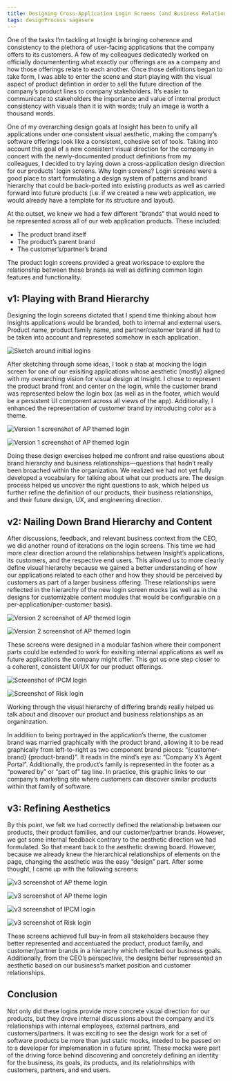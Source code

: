 ```yaml
---
title: Designing Cross-Application Login Screens (and Business Relationships)
tags: designProcess sagesure
---
```


One of the tasks I’m tackling at Insight is bringing coherence and consistency to the plethora of user-facing applications that the company offers to its customers. A few of my colleagues dedicatedly worked on officially documententing what exactly our offerings are as a company and how those offerings relate to each another. Once those definitions began to take form, I was able to enter the scene and start playing with the visual aspect of product defintion in order to sell the future direction of the company’s product lines to company stakeholders. It’s easier to communicate to stakeholders the importance and value of internal product consistency with visuals than it is with words; truly an image is worth a thousand words.

One of my overarching design goals at Insight has been to unify all  applications under one consistent visual aesthetic, making the company’s software offerings look like a consistent, cohesive set of tools. Taking into account this goal of a new consistent visual direction for the company in concert with the newly-documented product definitions from my colleagues, I decided to try laying down a cross-application design direction for our products’ login screens. Why login screens? Login screens were a good place to start formulating a design system of patterns and brand hierarchy that could be back-ported into existing products as well as carried forward into future products (i.e. if we created a new web application, we would already have a template for its structure and layout).

At the outset, we knew we had a few different “brands” that would need to be represented across all of our web application products. These included:

- The product brand itself
- The product’s parent brand
- The customer’s/partner’s brand

The product login screens provided a great workspace to explore the relationship between these brands as well as defining common login features and functionality.

## v1: Playing with Brand Hierarchy

Designing the login screens dictated that I spend time thinking about how Insights applications would be branded, both to internal and external users. Product name, product family name, and partner/customer brand all had to be taken into account and represeted somehow in each application.

![Sketch around initial logins](https://cdn.jim-nielsen.com/blog/2017/logins-sketch.jpg "Initial sketches around branding placement")

After sketching through some ideas, I took a stab at mocking the login screen for one of our exisiting applications whose aesthetic (mostly) aligned with my  overarching vision for visual design at Insight. I chose to represent the product brand front and center on the login, while the customer brand was represented below the login box (as well as in the footer, which would be a persistent UI component across all views of the app). Additionally, I enhanced the representation of customer brand by introducing color as a theme.

![Version 1 screenshot of AP themed login](https://cdn.jim-nielsen.com/blog/2017/logins-v1-ap-sagesure.png "One application offering, themed for a specific customer")

![Version 1 screenshot of AP themed login](https://cdn.jim-nielsen.com/blog/2017/logins-v1-ap-fednat.png "Another application offering, themed for a different customer")

Doing these design exercises helped me confront and raise questions about brand hierarchy and business relationships—questions that hadn’t really been broached within the organization. We realized we had not yet fully developed a vocabulary for talking about what our products are. The design process helped us uncover the right questions to ask, which helped us further refine the definition of our products, their business relationships, and their future design, UX, and engineering direction.

## v2: Nailing Down Brand Hierarchy and Content

After discussions, feedback, and relevant business context from the CEO, we did another round of iterations on the login screens. This time we had more clear direction around the relationships between Insight’s applications, its customers, and the respective end users. This allowed us to more clearly define visual hierarchy because we gained a better understanding of how our applications related to each other and how they should be perceived by customers as part of a larger business offering. These relationships were reflected in the hierarchy of the new login screen mocks (as well as in the designs for customizable content modules that would be configurable on a per-application/per-customer basis).

![Version 2 screenshot of AP themed login](https://cdn.jim-nielsen.com/blog/2017/logins-v2-ap-sagesure.png)

![Version 2 screenshot of AP themed login](https://cdn.jim-nielsen.com/blog/2017/logins-v2-ap-fednat.png)

These screens were designed in a modular fashion where their component parts could be extended to work for exisiting internal applications as well as future applications the company might offer. This got us one step closer to a coherent, consistent UI/UX for our product offerings.

![Screenshot of IPCM login](https://cdn.jim-nielsen.com/blog/2017/logins-v2-ipcm.png)

![Screenshot of Risk login](https://cdn.jim-nielsen.com/blog/2017/logins-v2-risk.png)

Working through the visual hierarchy of differing brands really helped us talk about and discover our product and business relationships as an organinzation.

In addition to being portrayed in the application’s theme, the customer brand was married graphically with the product brand, allowing it to be read graphically from left-to-right as two component brand pieces: “{customer-brand} {product-brand}”. It reads in the mind’s eye as: “Company X’s Agent Portal”. Additionally, the product’s family is represented in the footer as a “powered by” or “part of” tag line. In practice, this graphic links to our company’s marketing site where customers can discover similar products within that family of software.

## v3: Refining Aesthetics

By this point, we felt we had correctly defined the relationship between our products, their product families, and our customer/partner brands. However, we got some internal feedback contrary to the aesthetic direction we had formulated. So that meant back to the aesthetic drawing board. However, because we already knew the hierarchical relationships of elements on the page, changing the aesthetic was the easy “design” part. After some thought, I came up with the following screens:

![v3 screenshot of AP theme login](https://cdn.jim-nielsen.com/blog/2017/logins-v3-ap-sagesure.png)

![v3 screenshot of AP theme login](https://cdn.jim-nielsen.com/blog/2017/logins-v3-ap-fednat.png)

![v3 screenshot of IPCM login](https://cdn.jim-nielsen.com/blog/2017/logins-v3-ipcm.png)

![v3 screenshot of Risk login](https://cdn.jim-nielsen.com/blog/2017/logins-v3-risk.png)

These screens achieved full buy-in from all stakeholders because they better represented and accentuated the product, product family, and customer/partner brands in a hierarchy which reflected our business goals. Additionally, from the CEO’s perspective, the designs better represented an aesthetic based on our business’s market position and customer relationships.

## Conclusion

Not only did these logins provide more concrete visual direction for our products, but they drove internal discussions about the company and it’s relationships with internal employees, external partners, and customers/partners. It was exciting to see the design work for a set of software products be more than just static mocks, inteded to be passed on to a developer for implemenation in a future sprint. These mocks were part of the driving force behind discovering and concretely defining an identity for the business, its goals, its products, and its relatiohnships with customers, partners, and end users.
